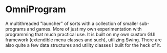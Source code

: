 # OmniProgram
A multithreaded "launcher" of sorts with a collection of smaller sub-programs and games.  More of just my own experimentation with programming that much practical use.  It is built on my own custom GUI framework (extendible menu classes and such), utilizing Swing.
There are also quite a few data structures and utility classes I built for the heck of it.
